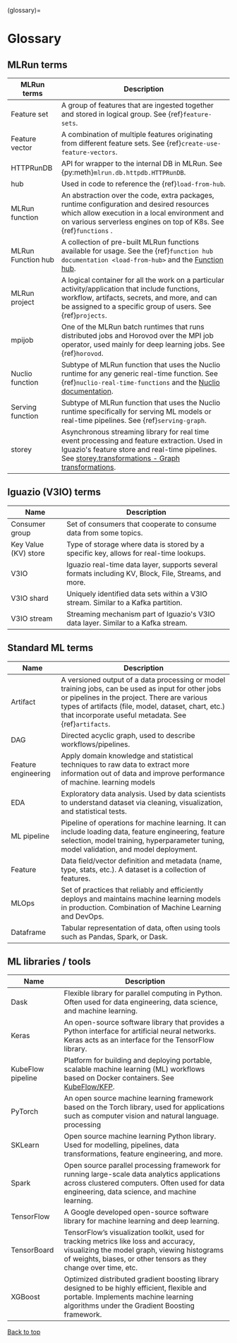(glossary)=
# Glossary

## MLRun terms

| MLRun terms        | Description                                                                                                                                                                                                                                 |
|--------------------|---------------------------------------------------------------------------------------------------------------------------------------------------------------------------------------------------------------------------------------------|
| Feature set        | A group of features that are ingested together and stored in logical group. See {ref}`feature-sets`.                                                                                                                                        |
| Feature vector     | A combination of multiple features originating from different feature sets. See {ref}`create-use-feature-vectors`.                                                                                                                          |
| HTTPRunDB          | API for wrapper to the internal DB in MLRun. See {py:meth}`mlrun.db.httpdb.HTTPRunDB`.                                                                                                                                                      |
| hub                | Used in code to reference the {ref}`load-from-hub`.                                                                                                                                                                                         |
| MLRun function     | An abstraction over the code, extra packages, runtime configuration and desired resources which allow execution in a local environment and on various serverless engines on top of K8s. See {ref}`functions` .                              |
| MLRun Function hub | A collection of pre-built MLRun functions available for usage. See the {ref}`function hub documentation <load-from-hub>` and the [Function hub](https://www.mlrun.org/hub/).                                                                |                                                 
| MLRun project      | A logical container for all the work on a particular activity/application that include functions, workflow, artifacts, secrets, and more, and can be assigned to a specific group of users. See {ref}`projects`.                            |
| mpijob             | One of the MLRun batch runtimes that runs distributed jobs and Horovod over the MPI job operator, used mainly for deep learning jobs. See {ref}`horovod`.                                                                                   |
| Nuclio function    | Subtype of MLRun function that uses the Nuclio runtime for any generic real-time function. See {ref}`nuclio-real-time-functions` and the [Nuclio documentation](https://docs.nuclio.io/en/stable/index.html).                               |
| Serving function   | Subtype of MLRun function that uses the Nuclio runtime specifically for serving ML models or real-time pipelines. See {ref}`serving-graph`.                                                                                                 |
| storey             | Asynchronous streaming library for real time event processing and feature extraction. Used in Iguazio's feature store and real-time pipelines. See [storey.transformations - Graph transformations](./api/storey.transormations/index.rst). |  


## Iguazio (V3IO) terms

| Name                 | Description                                                                                         |   
|----------------------|-----------------------------------------------------------------------------------------------------| 
| Consumer group       | Set of consumers that cooperate to consume data from some topics.                                   |
| Key Value (KV) store | Type of storage where data is stored by a specific key, allows for real-time lookups.               |
| V3IO                 | Iguazio real-time data layer, supports several formats including KV, Block, File, Streams, and more. |
| V3IO shard           | Uniquely identified data sets within a V3IO stream. Similar to a Kafka partition.                   |
| V3IO stream          | Streaming mechanism part of Iguazio's V3IO data layer. Similar to a Kafka stream.                   |

## Standard ML terms
| Name                | Description                                                                                                                                                                                                                                                                          |   
|---------------------|--------------------------------------------------------------------------------------------------------------------------------------------------------------------------------------------------------------------------------------------------------------------------------------| 
| Artifact            | A versioned output of a data processing or model training jobs, can be used as input for other jobs or pipelines in the project. There are various types of artifacts (file, model, dataset, chart, etc.) that incorporate useful metadata. See {ref}`artifacts`. |
| DAG                 | Directed acyclic graph, used to describe workflows/pipelines.                                                                                                                                                                                                                        |
| Feature engineering | Apply domain knowledge and statistical techniques to raw data to extract more information out of data and improve performance of machine. learning models                                                                                                                            |
| EDA                 | Exploratory data analysis. Used by data scientists to understand dataset via cleaning, visualization, and statistical tests.                                                                                                                                                         |
| ML pipeline         | Pipeline of operations for machine learning. It can include loading data, feature engineering, feature selection, model training, hyperparameter tuning, model validation, and model deployment.                                                                                     |
| Feature             | Data field/vector definition and metadata (name, type, stats, etc.). A dataset is a collection of features.                                                                                                                                                                          |
| MLOps               | Set of practices that reliably and efficiently deploys and maintains machine learning models in production. Combination of Machine Learning and DevOps.                                                                                                                              |
| Dataframe           | Tabular representation of data, often using tools such as Pandas, Spark, or Dask.                                                                                                                                                                                                    |

## ML libraries / tools


| Name              | Description                                                                                                                                                                                    |
| -------------------------- | ----------------------------------------------------------------------------------------------------------------------------------------------------------------------------------------------- |
| Dask                     | Flexible library for parallel computing in Python. Often used for data engineering, data science, and machine learning.                                                                         |
| Keras                    | An open-source software library that provides a Python interface for artificial neural networks. Keras acts as an interface for the TensorFlow library.                                         |
| KubeFlow pipeline        | Platform for building and deploying portable, scalable machine learning (ML) workflows based on Docker containers. See [KubeFlow/KFP](https://github.com/kubeflow/pipelines).                   |
| PyTorch                  | An open source machine learning framework based on the Torch library, used for applications such as computer vision and natural language. processing                                                 |
| SKLearn                  | Open source machine learning Python library. Used for modelling, pipelines, data transformations, feature engineering, and more.                                                              |
| Spark                    | Open source parallel processing framework for running large-scale data analytics applications across clustered computers. Often used for data engineering, data science, and machine learning. |
| TensorFlow               | A Google developed open-source software library for machine learning and deep learning.                                                                                                                            |
| TensorBoard              |  TensorFlow’s visualization toolkit, used for tracking metrics like loss and accuracy, visualizing the model graph, viewing histograms of weights, biases, or other tensors as they change over time, etc. |
| XGBoost                  | Optimized distributed gradient boosting library designed to be highly efficient, flexible and portable. Implements machine learning algorithms under the Gradient Boosting framework.          |

[Back to top](#glossary)

